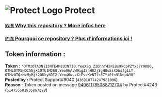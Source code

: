 # ![Protect Logo](https://i.imgur.com/5ovpCPg.png) Protect

### [🇬🇧 Why this repository ? More infos here](https://github.com/protect-github-bot/token-reset/blob/main/README.md)

### [🇫🇷 Pourquoi ce repository ? Plus d'informations ici !](https://github.com/protect-github-bot/token-reset/blob/main/FR_README.md)

## Token information :
**Token :** `"OTMzOTA3NjI3NTE4MzU3NTI0.YeoXSg.Z2Dnhf42KEBs9kCpPZYx37r9K80, OTMzOTM5NDI5Njk1OTU1MDE0.Yeo06A.W9igJSnHU2jSgH0uSsXDbsfgLLY, OTMzOTQzNzMyMjk2ODkyNDI2.Yeo46w.zXtEssKvNTls6ZYi0fnNlNopA9U"`\
**Posted by :** Protect Support#9040 (`436918774247981096`)\
**Reason :** Token posted on message [940611785088712704](https://discord.com/channels/835179952500113459/881108454226399292/940611785088712704) by Protect#4243 (`614755681936867328`)